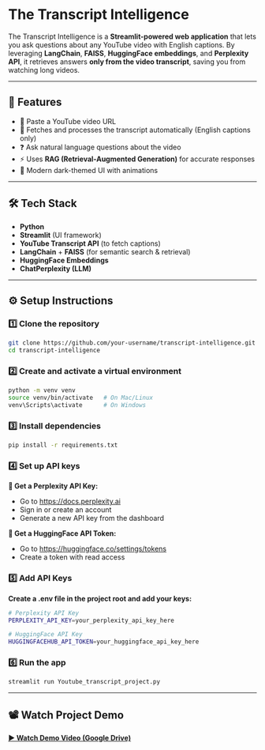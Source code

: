 # The Transcript Intelligence  

The Transcript Intelligence is a **Streamlit-powered web application** that lets you ask questions about any YouTube video with English captions. By leveraging **LangChain**, **FAISS**, **HuggingFace embeddings**, and **Perplexity API**, it retrieves answers **only from the video transcript**, saving you from watching long videos.  

---

## 🚀 Features  
- 🔗 Paste a YouTube video URL  
- 📑 Fetches and processes the transcript automatically (English captions only)  
- ❓ Ask natural language questions about the video  
- ⚡ Uses **RAG (Retrieval-Augmented Generation)** for accurate responses  
- 🎨 Modern dark-themed UI with animations  

---

## 🛠️ Tech Stack  
- **Python**  
- **Streamlit** (UI framework)  
- **YouTube Transcript API** (to fetch captions)  
- **LangChain** + **FAISS** (for semantic search & retrieval)  
- **HuggingFace Embeddings**  
- **ChatPerplexity (LLM)**  

---

## ⚙️ Setup Instructions  

### 1️⃣ Clone the repository  
```bash
git clone https://github.com/your-username/transcript-intelligence.git
cd transcript-intelligence
```

### 2️⃣ Create and activate a virtual environment
```bash
python -m venv venv
source venv/bin/activate   # On Mac/Linux
venv\Scripts\activate      # On Windows
```

### 3️⃣ Install dependencies
```bash
pip install -r requirements.txt
```

### 4️⃣ Set up API keys
   
   **🔑 Get a Perplexity API Key:**
   - Go to https://docs.perplexity.ai
   -  Sign in or create an account
   -  Generate a new API key from the dashboard

   **🔑 Get a HuggingFace API Token:**
   - Go to https://huggingface.co/settings/tokens
   - Create a token with read access
    
### 5️⃣ Add API Keys
**Create a .env file in the project root and add your keys:**
```bash
# Perplexity API Key
PERPLEXITY_API_KEY=your_perplexity_api_key_here

# HuggingFace API Key
HUGGINGFACEHUB_API_TOKEN=your_huggingface_api_key_here
```

### 6️⃣ Run the app
```bash
streamlit run Youtube_transcript_project.py
```
---

## 📽️ Watch Project Demo
**[▶️ Watch Demo Video (Google Drive)](https://drive.google.com/file/d/1la8JOUuH_TrE8iqTv7SPIuAEWKp5vYLT/view?usp=sharing)**




